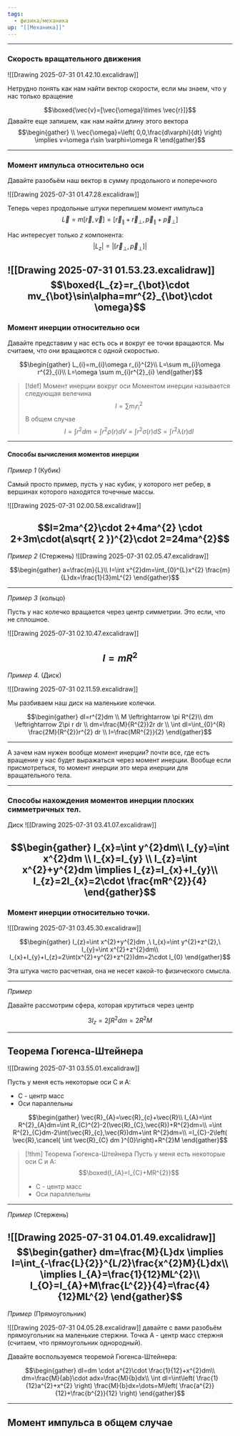 ```yaml
---
tags:
  - физика/механика
up: "[[Механика]]"
---
```

---
### Скорость вращательного движения
![[Drawing 2025-07-31 01.42.10.excalidraw]]

Нетрудно понять как нам найти вектор скорости, если мы знаем, что у нас только вращение

$$\boxed{\vec{v}=[\vec{\omega}\times \vec{r}]}$$
Давайте еще запишем, как нам найти длину этого вектора
$$\begin{gather}
 \\
\vec{\omega}=\left( 0,0,\frac{d\varphi}{dt} \right) \implies v=\omega r\sin \varphi=\omega R
\end{gather}$$

---

### Момент импульса относительно оси

Давайте разобьём наш вектор в сумму продольного и поперечного 

![[Drawing 2025-07-31 01.47.28.excalidraw]]

Теперь через продольные штуки перепишем момент импульса
$$\vec{L}=m[\vec{r},\vec{v}]=[\vec{r}_{\parallel}+\vec{r}_{\bot},\vec{p}_{\parallel}+\vec{p}_{\bot}]$$

Нас интересует только $z$ компонента:
$$|L_{z}|=|[\vec{r}_{\bot},\vec{p}_{\bot}]|$$

 ![[Drawing 2025-07-31 01.53.23.excalidraw]]
$$\boxed{L_{z}=r_{\bot}\cdot mv_{\bot}\sin\alpha=mr^{2}_{\bot}\cdot \omega}$$
---
### Момент инерции относительно оси

Давайте представим у нас есть ось и вокруг ее точки вращаются. Мы считаем, что они вращаются с одной скоростью.

$$\begin{gather}
L_{i}=m_{i}\omega r_{i}^{2}\\
L=\sum m_{i}\omega r^{2}_{i}\\
L=\omega \sum m_{i}r^{2}_{i}
\end{gather}$$

> [!def] Момент инерции вокруг оси
> Моментом инерции называется следующая велечина
> $$I=\sum m_{i}r^{2}_{i}$$
> В общем случае $$I=\int r^{2}dm=\int r^{2}\rho(r)dV=\int r^{2}\sigma(r) dS=\int r^{2}\lambda(r)dl$$

---

#### Способы вычисления моментов инерции

*Пример 1* (Кубик)


Самый просто пример, пусть у нас кубик, у которого нет ребер, в вершинах которого находятся точечные массы.

![[Drawing 2025-07-31 02.00.58.excalidraw]]

$$I=2ma^{2}\cdot 2+4ma^{2} \cdot 2+3m\cdot(a\sqrt{ 2 })^{2}\cdot 2=24ma^{2}$$
---

*Пример 2* (Стержень)
![[Drawing 2025-07-31 02.05.47.excalidraw]]

$$\begin{gather}
a=\frac{m}{L}\\
I=\int x^{2}dm=\int_{0}^{L}x^{2}  \frac{m}{L}dx=\frac{1}{3}mL^{2}
\end{gather}$$

---

*Пример 3* (кольцо)

Пусть у нас колечко вращается через центр симметрии. Это если, что не сплошное.

![[Drawing 2025-07-31 02.10.47.excalidraw]]

$$I=mR^{2}$$
---

*Пример 4.*  (Диск)

![[Drawing 2025-07-31 02.11.59.excalidraw]]

Мы разбиваем наш диск на маленькие колечки.

$$\begin{gather}
dI=r^{2}dm \\
M \leftrightarrow \pi R^{2}\\
dm \leftrightarrow 2\pi r dr \\
dm=\frac{M}{R^{2}}2r dr \\
\int dI=\int_{0}^{R} \frac{2M}{R^{2}}r^{2} dr \\
I=\frac{MR^{2}}{2}
\end{gather}$$

---

А зачем нам нужен вообще момент инерции?
	почти все, где есть вращение у нас будет выражаться через момент инерции. Вообще если присмотреться, то момент инерции это мера инерции для вращательного тела.

---

### Способы нахождения моментов инерции плоских симметричных тел.

Диск
![[Drawing 2025-07-31 03.41.07.excalidraw]]

$$\begin{gather}
I_{x}=\int y^{2}dm\\
I_{y}=\int x^{2}dm \\
I_{x}=I_{y} \\
I_{z}=\int x^{2}+y^{2}dm \implies I_{z}=I_{x}+I_{y}\\
I_{z}=2I_{x}=2\cdot \frac{mR^{2}}{4}
\end{gather}$$
---
### Момент инерции относительно точки.

![[Drawing 2025-07-31 03.45.30.excalidraw]]

$$\begin{gather}
I_{z}=\int x^{2}+y^{2}dm ,\ I_{x}=\int y^{2}+z^{2},\ I_{y}=\int x^{2}+z^{2}dm\\
I_{x}+I_{y}+I_{z}=2\int(x^{2}+y^{2}+z^{2})dm=2\cdot I_{0}
\end{gather}$$

Эта штука чисто расчетная, она не несет какой-то физического смысла.

---

*Пример*

Давайте рассмотрим сфера, которая крутиться через центр

$$3I_{z}=2\int R^{2}dm=2R^{2}M$$

---

## Теорема Гюгенcа-Штейнера

![[Drawing 2025-07-31 03.55.01.excalidraw]]

Пусть у меня есть некоторые оси С и А:

- C - центр масс
- Оси параллельны

$$\begin{gather}
\vec{R}_{A}=\vec{R}_{c}+\vec{R}\\
I_{A}=\int R^{2}_{A}dm=\int R_{C}^{2}-2(\vec{R}_{C},\vec{R})+R^{2}dm=\\
=\int R^{2}_{C}dm-2\int(\vec{R}_{c},\vec{R})dm+\int R^{2}dm=\\
=I_{C}-2\left( \vec{R},\cancel{ \int \vec{R}_{C} dm }^{0}\right)+R^{2}M
\end{gather}$$

> [!thm] Теорема Гюгенса-Штейнера
> Пусть у меня есть некоторые оси С и А:
> $$\boxed{I_{A}=I_{C}+MR^{2}}$$
> - C - центр масс
> - Оси параллельны

---

*Пример* (Стержень)

![[Drawing 2025-07-31 04.01.49.excalidraw]]
$$\begin{gather}
dm=\frac{M}{L}dx \implies I=\int_{-\frac{L}{2}}^{L/2}\frac{x^{2}M}{L}dx\\
\implies I_{A}=\frac{1}{12}ML^{2}\\
I_{O}=I_{A}+M\frac{L^{2}}{4}=\frac{4}{12}ML^{2}
\end{gather}$$
---

*Пример* (Прямоугольник)

![[Drawing 2025-07-31 04.05.28.excalidraw]]
давайте с вами разобьём прямоугольник на маленькие стержни. Точка A - центр масс стержня (считаем, что прямоугольник однородный).

Давайте воспользуемся теоремой Гюгенса-Штейнера:

$$\begin{gather}
dI=dm \cdot a^{2}\cdot \frac{1}{12}+x^{2}dm\\
dm=\frac{M}{ab}\cdot adx=\frac{M}{b}dx\\
\int dI=\int\left( \frac{1}{12}a^{2}+x^{2} \right)  \frac{M}{b}dx=\dots=M\left( \frac{a^{2}}{12}+\frac{b^{2}}{12} \right)
\end{gather}$$

---

## Момент импульса в общем случае




